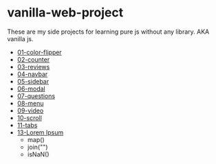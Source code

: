 # vanilla-web-project

These are my side projects for learning pure js without any library. AKA vanilla js.

- [01-color-flipper](https://zhuoyutan.github.io/vanilla-web-project/01-color-flipper/hex.html)
- [02-counter](https://zhuoyutan.github.io/vanilla-web-project/02-counter/index.html)
- [03-reviews](https://zhuoyutan.github.io/vanilla-web-project/03-reviews/index.html)
- [04-navbar](https://zhuoyutan.github.io/vanilla-web-project/04-navbar/index.html)
- [05-sidebar](https://zhuoyutan.github.io/vanilla-web-project/05-sidebar/index.html)
- [06-modal](https://zhuoyutan.github.io/vanilla-web-project/06-modal/index.html)
- [07-questions](https://zhuoyutan.github.io/vanilla-web-project/07-questions/index.html)
- [08-menu](https://zhuoyutan.github.io/vanilla-web-project/08-menu/index.html)
- [09-video](https://zhuoyutan.github.io/vanilla-web-project/09-video/index.html)
- [10-scroll](https://zhuoyutan.github.io/vanilla-web-project/10-scroll/index.html)
- [11-tabs](https://zhuoyutan.github.io/vanilla-web-project/11-tabs/index.html)
- [13-Lorem Ipsum](https://zhuoyutan.github.io/vanilla-web-project/13-Lorem%Ipsum/index.html)
  - map()
  - join("")
  - isNaN()
